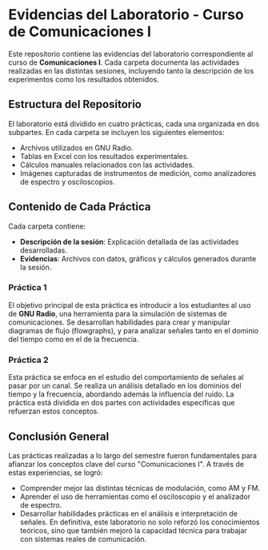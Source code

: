 # Evidencias del Laboratorio - Curso de Comunicaciones I

Este repositorio contiene las evidencias del laboratorio correspondiente al curso de **Comunicaciones I**. Cada carpeta documenta las actividades realizadas en las distintas sesiones, incluyendo tanto la descripción de los experimentos como los resultados obtenidos.

## Estructura del Repositorio

El laboratorio está dividido en cuatro prácticas, cada una organizada en dos subpartes. En cada carpeta se incluyen los siguientes elementos:

- Archivos utilizados en GNU Radio.
- Tablas en Excel con los resultados experimentales.
- Cálculos manuales relacionados con las actividades.
- Imágenes capturadas de instrumentos de medición, como analizadores de espectro y osciloscopios.

## Contenido de Cada Práctica

Cada carpeta contiene:

- **Descripción de la sesión**: Explicación detallada de las actividades desarrolladas.
- **Evidencias**: Archivos con datos, gráficos y cálculos generados durante la sesión.

### Práctica 1

El objetivo principal de esta práctica es introducir a los estudiantes al uso de **GNU Radio**, una herramienta para la simulación de sistemas de comunicaciones. Se desarrollan habilidades para crear y manipular diagramas de flujo (flowgraphs), y para analizar señales tanto en el dominio del tiempo como en el de la frecuencia.

### Práctica 2

Esta práctica se enfoca en el estudio del comportamiento de señales al pasar por un canal. Se realiza un análisis detallado en los dominios del tiempo y la frecuencia, abordando además la influencia del ruido. La práctica está dividida en dos partes con actividades específicas que refuerzan estos conceptos.



## Conclusión General

Las prácticas realizadas a lo largo del semestre fueron fundamentales para afianzar los conceptos clave del curso "Comunicaciones I". A través de estas experiencias, se logró:

- Comprender mejor las distintas técnicas de modulación, como AM y FM.
- Aprender el uso de herramientas como el osciloscopio y el analizador de espectro.
- Desarrollar habilidades prácticas en el análisis e interpretación de señales.
En definitiva, este laboratorio no solo reforzó los conocimientos teóricos, sino que también mejoró la capacidad técnica para trabajar con sistemas reales de comunicación.

